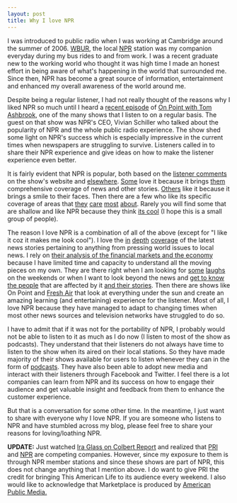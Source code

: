 ```yaml
---
layout: post
title: Why I love NPR
---
```


I was introduced to public radio when I was working at Cambridge around the summer of 2006. [WBUR](http://www.wbur.org/), the local [NPR](http://www.npr.org/) station was my companion everyday during my bus rides to and from work. I was a recent graduate new to the working world who thought it was high time I made an honest effort in being aware of what's happening in the world that surrounded me. Since then, NPR has become a great source of information, entertainment and enhanced my overall awareness of the world around me.

Despite being a regular listener, I had not really thought of the reasons why I liked NPR so much until I heard a [recent episode](http://www.onpointradio.org/shows/2009/04/nprs-vivian-schiller/) of [On Point with Tom Ashbrook](http://www.onpointradio.org), one of the many shows that I listen to on a regular basis. The guest on that show was NPR's CEO, Vivian Schiller who talked about the popularity of NPR and the whole public radio experience. The show shed some light on NPR's success which is especially impressive in the current times when newspapers are struggling to survive. Listeners called in to share their NPR experience and give ideas on how to make the listener experience even better.

It is fairly evident that NPR is popular, both based on the [listener comments](http://www.onpointradio.org/shows/2009/04/nprs-vivian-schiller/#comments) on the show's website and [elsewhere](http://www.google.com/search?q=%22why+i+love+npr%22). [Some](http://ryanburrell.com/life/why-i-love-npr) love it because it brings [them](http://www.mickeyhadick.com/2008/03/why-i-love-npr-and-my-brush-with-fame.html) comprehensive coverage of news and other stories. [Others](http://smallfox.typepad.com/a_small_fox_in_a_big_worl/2009/02/i-love-npr.html) like it because it brings a smile to their faces. Then there are a few who like its specific coverage of areas that [they](http://julianna.homelinux.org/blog/20-juliannas-blog-entries/648-npr.html) [care](http://gowerstreet.blogspot.com/2005/09/why-i-love-npr.html) [most](http://skaroff.com/blog/index.php/2005/06/28/i-love-npr/) [about](http://mustardzone.com/blog/?p=18). Rarely you will find some that are shallow and like NPR because they think [its cool](http://comm48.wordpress.com/2009/01/09/why-i-love-npr) (I hope this is a small group of people).

The reason I love NPR is a combination of all of the above (except for "I like it coz it makes me look cool"). I love the [in](http://www.npr.org/templates/rundowns/rundown.php?prgId=3) [depth](http://www.npr.org/templates/rundowns/rundown.php?prgId=2) [coverage](http://www.npr.org/templates/rundowns/rundown.php?prgId=5) of the latest news stories pertaining to anything from pressing world issues to local news. I rely on [their analysis of the financial markets and the economy](http://marketplace.publicradio.org/) because I have limited time and capacity to understand all the moving pieces on my own. They are there right when I am looking for [some](http://www.npr.org/programs/waitwait/) [laughs](http://cartalk.com/) on the weekends or when I want to look beyond the news and [get to know the people](http://www.thislife.org/) that are affected by it [and their stories](http://www.storycorps.org/). Then there are shows like On Point and [Fresh Air](http://www.npr.org/templates/rundowns/rundown.php?prgId=13) that look at everything under the sun and create an amazing learning (and entertaining) experience for the listener. Most of all, I love NPR because they have managed to adapt to changing times when most other news sources and television networks have struggled to do so. 

I have to admit that if it was not for the portability of NPR, I probably would not be able to listen to it as much as I do now (I listen to most of the show as podcasts). They understand that their listeners do not always have time to listen to the show when its aired on their local stations. So they have made majority of their shows available for users to listen whenever they can in the form of [podcasts](http://www.npr.org/rss/podcast/podcast_directory.php?type=main). They have also been able to adopt new media and interact with their listeners through Facebook and Twitter. I feel there is a lot companies can learn from NPR and its success on how to engage their audience and get valuable insight and feedback from them to enhance the customer experience.

But that is a conversation for some other time. In the meantime, I just want to share with everyone why I love NPR. If you are someone who listens to NPR and have stumbled across my blog, please feel free to share your reasons for loving/loathing NPR.

**UPDATE:** Just watched [Ira Glass on Colbert Report](http://www.colbertnation.com/the-colbert-report-videos/225499/april-22-2009/ira-glass) and realized that [PRI](http://www.pri.org/) and [NPR](http://www.npr.org/) are competing companies. However, since my exposure to them is through NPR member stations and since these shows are part of NPR, this does not change anything that I mention above. I do want to give PRI the credit for bringing This American Life to its audience every weekend. I also would like to acknowledge that Marketplace is produced by [American Public Media.](http://americanpublicmedia.publicradio.org/)
